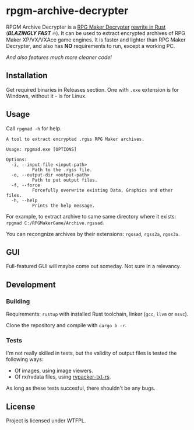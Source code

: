 # rpgm-archive-decrypter

RPGM Archive Decrypter is a [RPG Maker Decrypter](https://github.com/uuksu/rpgmakerdecrypter) [rewrite in Rust](https://github.com/savannstm/rpgm-archive-decrypter-lib) (**_BLAZINGLY FAST_** :fire:).
It can be used to extract encrypted archives of RPG Maker XP/VX/VXAce game engines.
It is faster and lighter than RPG Maker Decrypter, and also has **NO** requirements to run, except a working PC.

_And also features much more cleaner code!_

## Installation

Get required binaries in Releases section.
One with `.exe` extension is for Windows, without it - is for Linux.

## Usage

Call `rpgmad -h` for help.

```text
A tool to extract encrypted .rgss RPG Maker archives.

Usage: rpgmad.exe [OPTIONS]

Options:
  -i, --input-file <input-path>
          Path to the .rgss file.
  -o, --output-dir <output-path>
          Path to put output files.
  -f, --force
          Forcefully overwrite existing Data, Graphics and other files.
  -h, --help
          Prints the help message.
```

For example, to extract archive to same same directory where it exists:
`rpgmad C:/RPGMakerGame/Archive.rgssad`.

You can recongnize archives by their extensions: `rgssad`, `rgss2a`, `rgss3a`.

## GUI

Full-featured GUI will maybe come out someday. Not sure in a relevancy.

## Development

### Building

Requirements: `rustup` with installed Rust toolchain, linker (`gcc`, `llvm` or `msvc`).

Clone the repository and compile with `cargo b -r`.

### Tests

I'm not really skilled in tests, but the validity of output files is tested the following ways:

-   Of images, using image viewers.
-   Of rx/rvdata files, using [rvpacker-txt-rs](https://github.com/savannstm/rvpacker-txt-rs).

As long as these tests succesful, there shouldn't be any bugs.

## License

Project is licensed under WTFPL.

